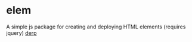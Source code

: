 # elem
A simple js package for creating and deploying HTML elements (requires jquery) <a href="https://htmlpreview.github.io/?https://github.com/leanderhughes/elem/blob/master/demo.html">derp</a>
